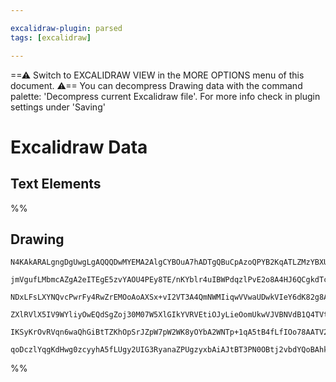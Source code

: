 ```yaml
---

excalidraw-plugin: parsed
tags: [excalidraw]

---
```

==⚠  Switch to EXCALIDRAW VIEW in the MORE OPTIONS menu of this document. ⚠== You can decompress Drawing data with the command palette: 'Decompress current Excalidraw file'. For more info check in plugin settings under 'Saving'


# Excalidraw Data

## Text Elements
%%
## Drawing
```compressed-json
N4KAkARALgngDgUwgLgAQQQDwMYEMA2AlgCYBOuA7hADTgQBuCpAzoQPYB2KqATLZMzYBXUtiRoIACyhQ4zZAHoFAc0JRJQgEYA6bGwC2CgF7N6hbEcK4OCtptbErHALRY8RMpWdx8Q1TdIEfARcZgRmBShcZQUebQBGABZtAAYaOiCEfQQOKGZuAG1wMFAwMogSbggAQQB2ACkARwBJACsAIQANABVNDmx29oARTQAxBGcALQBVdLLIWEQqwOwo

jmVgufLMbmcAZgA2eITEgE5zvYAOU4PEy8TE/nKYblr4uIBWPdqzlPvE2o8A4HJ6QCgkdTceIHS6pFLwvYpD7xWofWqXd6gqQIQjKaRQnjHD7nc5/B6Ag4fEHFSDWDbiVApLHMKCkNgAawQAGE2Pg2KQqgBieIIEUiraQTS4bDs5RsoQcYg8vkCiSs6zMOC4QK5CUQABmhHw+AAyrBNhJBB49Sy2ZyAOoQyTcPg0iC2jkIM0wC3oK2VLHyvEccL5

NDxLFsLXYNQvcPwrFy4RwZrEMOoAoAXSx+vI2VT3A4QmNWMIiqwVVwaUDwkVIeY6dK82g8AZexpAF9mQgEMRuIkPsSHqcPo83YwWOwuGhCViJ6xOAA5ThiKHwlIHQmj13NwjMIaZKC97isoQILGaWvEACiwWyuXTRZLbqEcGIuCPffDqO+qOJpzOMdmyIDh2ULYt8CxPkZWPNB9QIMJig7cBszoXA4DgM0PwZJtoEkLIGQgIg8SgLYGEIBAKHaaV

ZXlRVlX5IV9WYliyOwEQdSgZoj30M07W5XlGIkYVRVEtiOJyLieOomUkwVJVBNVdB1Q4TVtUk8TSE47islGI1TXNQj/T7J4IHYrTJJ03jWU9R1iEhGdTPM7SeL4z1vV9d1eQDYozIk3IrIAJWEYNQyhJz/KkrIAHlo1jNcmV85zLJ40ZOCgUZcH0I041QD4IosgLUvSk1CCMBkeES8pkqKrJuiwKBqmI6d0GCfVSIKlysiw0hGq0tgKHw3Av1QJ9

IKSyKrOvRVqn6waQhGiBtTZKhOpSrJZpW7pW2WK8yOYbA2WNTp+1qA5tB4fLfIOo78AATV2TdjkuTc7lqWpTh4G5LkuUyjDYAxuCbSB6AIM8oSQtbav0YL5PrdMIDokzfLlEhSvKl0qsgVHiDNBA4G4K7yhxgBZNhiAQabcE0YIRvg/AwlMnGGKU4GIHaXlFtIZQpQACkJWpqF4FEhYFoWUm0D4AEo9UChBlGLbVlh53B+cRUX1d4TWJeliBIYmw

qoDczlYqgKdHwg0zcyyhA5fLUgy2UIG3RyanaZPUgzyxbAiAJtBT3PN0OBtj2vbdYQoBAhkA/18o7FaBBVmYE1g7gMmKapmnYNQenGd86UzcYboAfwZ3m0WIzMlWKc9XYlkDG2pY0DGqC2BgumEMD5tcwME0q7NzhuFzrvynwUJGurouS/A40kPALs6ENYJG2QjsgA==
```
%%